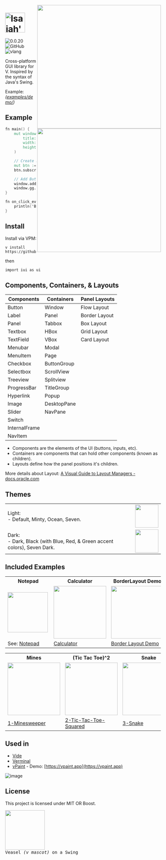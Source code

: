 <img src="https://user-images.githubusercontent.com/16439221/200154661-4e83f755-da21-4c6d-8cda-87e0ee01d105.png#gh-light-mode-only" width="400" align="right"> <img src="https://user-images.githubusercontent.com/16439221/200154731-a08ce323-6d07-47ec-bc28-e171811e639a.png#gh-dark-mode-only" align="right" width="400">

# <img src="https://github.com/pisaiah/ui/assets/16439221/14ccf60b-cff4-4f49-884f-d6dc2cc796ef?s=200&v=4" align="" alt="Isaiah's UI" height="64">

![0.0.20](https://img.shields.io/badge/version-0.0.24-white?style=flat)
![GitHub](https://img.shields.io/badge/license-MIT-blue?style=flat)
![vlang](http://img.shields.io/badge/V-0.4.8-%236d8fc5?style=flat)

Cross-platform GUI library for V. Inspired by the syntax of Java's Swing.

Example: *([examples/demo/](examples/demo/demo.v))*

## Example 

```v
fn main() {
	mut window := ui.Window.new(
		title: 'My App'
		width: 640
		height: 480
	)

	// Create Button
	mut btn := ui.Button.new(text: 'My Button')
	btn.subscribe_event('mouse_up', on_click_event)

	// Add Button to Window & Run
	window.add_child(btn)
	window.gg.run()
}

fn on_click_event(mut e ui.MouseEvent) {
	println('Button clicked!')
}
```

## Install
Install via VPM:

```
v install https://github.com/pisaiah/ui
```
then 
```v
import iui as ui
```

## Components, Containers, & Layouts

| Components    | Containers  | Panel Layouts |
| ------------- | ----------- | ------------- |
| Button        | Window      | Flow Layout   |
| Label         | Panel       | Border Layout |
| Panel         | Tabbox      | Box Layout    |
| Textbox       | HBox        | Grid Layout   |
| TextField     | VBox        | Card Layout   | 
| Menubar       | Modal       |               |
| MenuItem      | Page        |               |
| Checkbox      | ButtonGroup |               |
| Selectbox     | ScrollView  |               |
| Treeview      | Splitview   |               |
| ProgressBar   | TitleGroup  |               |
| Hyperlink     | Popup       |               |
| Image         | DesktopPane |               |
| Slider        | NavPane     |               |
| Switch        |             |               |
| InternalFrame |             |               |
| NavItem       |             |               |

- Components are the elements of the UI (buttons, inputs, etc). 
- Containers are components that can hold other components (known as children).
- Layouts define how the panel positions it's children.

More details about Layout: [A Visual Guide to Layout Managers - docs.oracle.com](https://docs.oracle.com/javase/tutorial/uiswing/layout/visual.html)

## Themes
<table>
<tr><td>Light:<br>- Default, Minty, Ocean, Seven.</td><td><img src="https://github.com/pisaiah/ui/assets/16439221/5b2c9550-d936-4397-8cf4-12a951201a71" height="75"></td></tr>
<tr><td>Dark:<br>- Dark, Black (with Blue, Red, & Green accent colors), Seven Dark.</td><td><img src="https://github.com/pisaiah/ui/assets/16439221/33e1d24e-b24a-4cf4-91db-c9771a5b1fd4" height="75"></td></tr>
</table>

## Included Examples

<table>
	<tr><th>Notepad</th><th>Calculator</th><th>BorderLayout Demo</th><th>Clock</th><th>Internal Frames</th></tr>
	<tr>
		<td><img src="https://github.com/pisaiah/ui/assets/16439221/b606df32-382d-4977-a06c-7d8d8d2fb042" align="left" height="130"></td>
		<td><img src="https://github.com/pisaiah/ui/assets/16439221/1a42c4dd-351d-4c28-8edd-b85905ea9b1f" height="170"></td>
		<td><img src="https://github.com/pisaiah/ui/assets/16439221/0b058466-6775-4edc-a571-7d77870827fd" height="170"></td>
		<td><img src="https://github.com/pisaiah/ui/assets/16439221/23a2e490-2aa6-4a3b-b606-3a611eccdb52" height="170"></td>
		<td><img src="https://github.com/pisaiah/ui/assets/16439221/bc14ec6c-4318-40d7-bcdd-6e2cf6a270be" height="170"></td>
	</tr>
	<tr>
		<td>See: <a href="examples/Notepad/">Notepad</a></td>
		<td><a href="examples/Notepad/">Calculator</a></td>
		<td><a href="examples/2-BorderLayoutDemo/">Border Layout Demo</a></td>
		<td><a href="examples/Clock/">Clock</a></td>
		<td><a href="examples/Frames/">Internal Frames</a></td>
	</tr>
</table>

<table>
	<tr><th>Mines</th><th>(Tic Tac Toe)^2</th><th>Snake</th></tr>
	<tr>
		<td><img src="https://github.com/pisaiah/ui/assets/16439221/fae5d2d2-abf3-490a-ac63-ce685a64abae" height="170"></td>
		<td><img src="https://github.com/pisaiah/ui/assets/16439221/5caab783-4341-48a7-84dd-78906280f4e2" height="170"></td>
		<td><img src="https://github.com/pisaiah/ui/assets/16439221/3f25af12-67c7-4808-a96c-9ca8d4a80ba4" height="170"></td>
	</tr>
	<tr>
		<td><a href="examples/Games/1-Minesweeper">1-Minesweeper</a></td>
		<td><a href="examples/Games/2-Tic-Tac-Toe-Squared">2-Tic-Tac-Toe-Squared</a></td>
		<td><a href="examples/Games/3-Snake">3-Snake</a></td>
	</tr>
</table>

## Used in
- [Vide](https://github.com/pisaiah/vide)
- [Verminal](https://github.com/pisaiah/verminal)
- [vPaint](https://github.com/pisaiah/vpaint) - Demo: [https://vpaint.app](https://vpaint.app)

![image](https://user-images.githubusercontent.com/16439221/200155263-493d09e2-46d7-4319-b230-679dc1386326.png)

## License
This project is licensed under MIT OR Boost.

<kbd><img src="https://github.com/pisaiah/ui/assets/16439221/5ebb8b15-52e0-4e64-8941-45390a60b3ab" width="128"><br>Veasel *(v mascot)* on a Swing</kbd>

